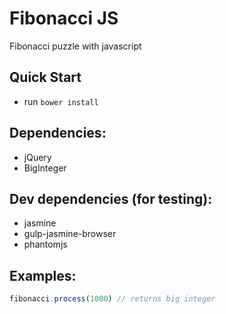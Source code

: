 # Fibonacci JS

Fibonacci puzzle with javascript

## Quick Start
- run `bower install`

## Dependencies:
- jQuery
- BigInteger

## Dev dependencies (for testing):
- jasmine
- gulp-jasmine-browser
- phantomjs

## Examples:
```javascript
fibonacci.process(1000) // returns big integer
```